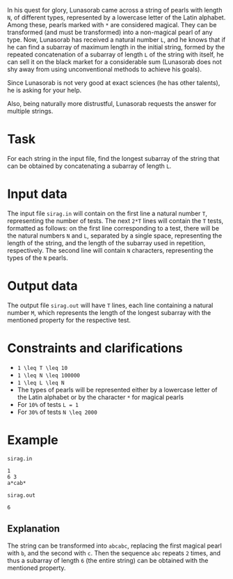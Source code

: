 In his quest for glory, Lunasorab came across a string of pearls with length `N`, of different types, represented by a lowercase letter of the Latin alphabet. Among these, pearls marked with `*` are considered magical. They can be transformed (and must be transformed) into a non-magical pearl of any type. Now, Lunasorab has received a natural number `L`, and he knows that if he can find a subarray of maximum length in the initial string, formed by the repeated concatenation of a subarray of length `L` of the string with itself, he can sell it on the black market for a considerable sum (Lunasorab does not shy away from using unconventional methods to achieve his goals).

Since Lunasorab is not very good at exact sciences (he has other talents), he is asking for your help.

Also, being naturally more distrustful, Lunasorab requests the answer for multiple strings.

# Task
For each string in the input file, find the longest subarray of the string that can be obtained by concatenating a subarray of length `L`.

# Input data
The input file `sirag.in` will contain on the first line a natural number `T`, representing the number of tests.
The next `2*T` lines will contain the `T` tests, formatted as follows: on the first line corresponding to a test, there will be the natural numbers `N` and `L`, separated by a single space, representing the length of the string, and the length of the subarray used in repetition, respectively. The second line will contain `N` characters, representing the types of the `N` pearls.

# Output data
The output file `sirag.out` will have `T` lines, each line containing a natural number `M`, which represents the length of the longest subarray with the mentioned property for the respective test.

# Constraints and clarifications
* `1 \leq T \leq 10`
* `1 \leq N \leq 100000`
* `1 \leq L \leq N`
* The types of pearls will be represented either by a lowercase letter of the Latin alphabet or by the character `*` for magical pearls
* For `10%` of tests `L = 1`
* For `30%` of tests `N \leq 2000`

# Example

`sirag.in`
```
1
6 3
a*cab*
```

`sirag.out`
```
6
```

Explanation
---

The string can be transformed into `abcabc`, replacing the first magical pearl with `b`, and the second with `c`. Then the sequence `abc` repeats `2` times, and thus a subarray of length `6` (the entire string) can be obtained with the mentioned property.


